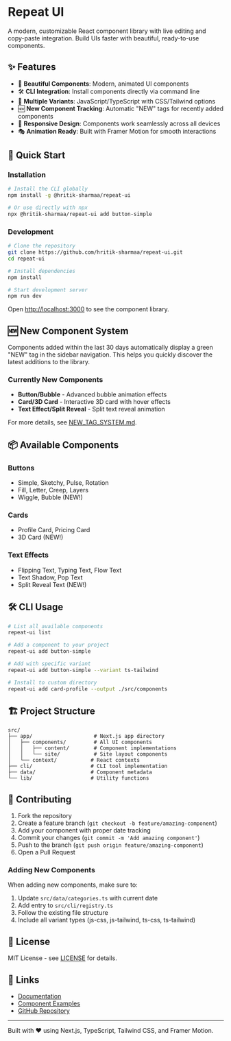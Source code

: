 # Repeat UI

A modern, customizable React component library with live editing and copy-paste integration. Build UIs faster with beautiful, ready-to-use components.

## ✨ Features

- 🎨 **Beautiful Components**: Modern, animated UI components
- 🛠️ **CLI Integration**: Install components directly via command line
- 🔄 **Multiple Variants**: JavaScript/TypeScript with CSS/Tailwind options
- 🆕 **New Component Tracking**: Automatic "NEW" tags for recently added components
- 📱 **Responsive Design**: Components work seamlessly across all devices
- 🎭 **Animation Ready**: Built with Framer Motion for smooth interactions

## 🚀 Quick Start

### Installation

```bash
# Install the CLI globally
npm install -g @hritik-sharmaa/repeat-ui

# Or use directly with npx
npx @hritik-sharmaa/repeat-ui add button-simple
```

### Development

```bash
# Clone the repository
git clone https://github.com/hritik-sharmaa/repeat-ui.git
cd repeat-ui

# Install dependencies
npm install

# Start development server
npm run dev
```

Open [http://localhost:3000](http://localhost:3000) to see the component library.

## 🆕 New Component System

Components added within the last 30 days automatically display a green "NEW" tag in the sidebar navigation. This helps you quickly discover the latest additions to the library.

### Currently New Components

- **Button/Bubble** - Advanced bubble animation effects
- **Card/3D Card** - Interactive 3D card with hover effects
- **Text Effect/Split Reveal** - Split text reveal animation

For more details, see [NEW_TAG_SYSTEM.md](./docs/NEW_TAG_SYSTEM.md).

## 📦 Available Components

### Buttons

- Simple, Sketchy, Pulse, Rotation
- Fill, Letter, Creep, Layers
- Wiggle, Bubble (NEW!)

### Cards

- Profile Card, Pricing Card
- 3D Card (NEW!)

### Text Effects

- Flipping Text, Typing Text, Flow Text
- Text Shadow, Pop Text
- Split Reveal Text (NEW!)

## 🛠️ CLI Usage

```bash
# List all available components
repeat-ui list

# Add a component to your project
repeat-ui add button-simple

# Add with specific variant
repeat-ui add button-simple --variant ts-tailwind

# Install to custom directory
repeat-ui add card-profile --output ./src/components
```

## 🏗️ Project Structure

```
src/
├── app/                    # Next.js app directory
│   ├── components/         # All UI components
│   │   ├── content/        # Component implementations
│   │   └── site/           # Site layout components
│   └── context/           # React contexts
├── cli/                   # CLI tool implementation
├── data/                  # Component metadata
└── lib/                   # Utility functions
```

## 🤝 Contributing

1. Fork the repository
2. Create a feature branch (`git checkout -b feature/amazing-component`)
3. Add your component with proper date tracking
4. Commit your changes (`git commit -m 'Add amazing component'`)
5. Push to the branch (`git push origin feature/amazing-component`)
6. Open a Pull Request

### Adding New Components

When adding new components, make sure to:

1. Update `src/data/categories.ts` with current date
2. Add entry to `src/cli/registry.ts`
3. Follow the existing file structure
4. Include all variant types (js-css, js-tailwind, ts-css, ts-tailwind)

## 📄 License

MIT License - see [LICENSE](LICENSE) for details.

## 🔗 Links

- [Documentation](./docs/)
- [Component Examples](http://localhost:3000/components)
- [GitHub Repository](https://github.com/hritik-sharmaa/repeat-ui)

---

Built with ❤️ using Next.js, TypeScript, Tailwind CSS, and Framer Motion.
